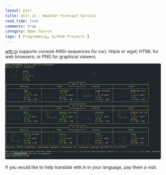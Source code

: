 ```yaml
---
layout: post
title: wttr.in - Weather Forecast Service
read_time: true  
comments: true
category: Open Source
tags: [ Programming, GitHub Projects ]
---
```


[wttr.in](https://github.com/chubin/wttr.in) supports console ANSI-sequences for curl, httpie or wget; HTML for web browsers; or PNG for graphical viewers. 

![wttr.in](/assets/wttr.in.png)

If you would like to help translate wttr.in in your language, pay them a visit.
